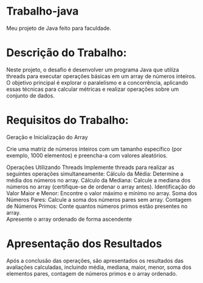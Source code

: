# Trabalho-java
Meu projeto de Java feito para faculdade. 

# Descrição do Trabalho:

Neste projeto, o desafio é desenvolver um programa Java que utiliza threads para executar operações básicas em um array de números inteiros. O objetivo principal é explorar o paralelismo e a concorrência, aplicando essas técnicas para calcular métricas e realizar operações sobre um conjunto de dados.

# Requisitos do Trabalho:

Geração e Inicialização do Array

Crie uma matriz de números inteiros com um tamanho específico (por exemplo, 1000 elementos) e preencha-a com valores aleatórios.

Operações Utilizando Threads
Implemente threads para realizar as seguintes operações simultaneamente:
Cálculo da Média: Determine a média dos números no array.
Cálculo da Mediana: Calcule a mediana dos números no array (certifique-se de ordenar o array antes).
Identificação do Valor Maior e Menor: Encontre o valor máximo e mínimo no array.
Soma dos Números Pares: Calcule a soma dos números pares sem array.
Contagem de Números Primos: Conte quantos números primos estão presentes no array.  
Apresente o array ordenado de forma ascendente

# Apresentação dos Resultados

Após a conclusão das operações, são apresentados os resultados das avaliações calculadas, incluindo média, mediana, maior, menor, soma dos elementos pares, contagem de números primos e o array ordenado.
